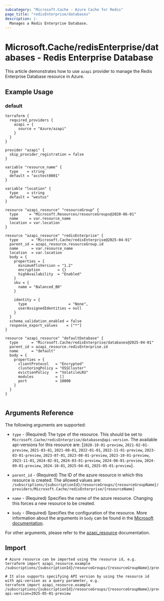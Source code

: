 ```yaml
---
subcategory: "Microsoft.Cache - Azure Cache for Redis"
page_title: "redisEnterprise/databases"
description: |-
  Manages a Redis Enterprise Database.
---
```


# Microsoft.Cache/redisEnterprise/databases - Redis Enterprise Database

This article demonstrates how to use `azapi` provider to manage the Redis Enterprise Database resource in Azure.



## Example Usage

### default

```hcl
terraform {
  required_providers {
    azapi = {
      source = "Azure/azapi"
    }
  }
}

provider "azapi" {
  skip_provider_registration = false
}

variable "resource_name" {
  type    = string
  default = "acctest0001"
}

variable "location" {
  type    = string
  default = "westus"
}

resource "azapi_resource" "resourceGroup" {
  type     = "Microsoft.Resources/resourceGroups@2020-06-01"
  name     = var.resource_name
  location = var.location
}

resource "azapi_resource" "redisEnterprise" {
  type      = "Microsoft.Cache/redisEnterprise@2025-04-01"
  parent_id = azapi_resource.resourceGroup.id
  name      = var.resource_name
  location  = var.location
  body = {
    properties = {
      minimumTlsVersion = "1.2"
      encryption        = {}
      highAvailability  = "Enabled"
    }
    sku = {
      name = "Balanced_B0"
    }

    identity = {
      type                   = "None",
      userAssignedIdentities = null
    }
  }
  schema_validation_enabled = false
  response_export_values    = ["*"]
}

resource "azapi_resource" "defaultDatabase" {
  type      = "Microsoft.Cache/redisEnterprise/databases@2025-04-01"
  parent_id = azapi_resource.redisEnterprise.id
  name      = "default"
  body = {
    properties = {
      clientProtocol   = "Encrypted"
      clusteringPolicy = "OSSCluster"
      evictionPolicy   = "VolatileLRU"
      modules          = []
      port             = 10000
    }
  }
}


```



## Arguments Reference

The following arguments are supported:

* `type` - (Required) The type of the resource. This should be set to `Microsoft.Cache/redisEnterprise/databases@api-version`. The available api-versions for this resource are: [`2020-10-01-preview`, `2021-02-01-preview`, `2021-03-01`, `2021-08-01`, `2022-01-01`, `2022-11-01-preview`, `2023-03-01-preview`, `2023-07-01`, `2023-08-01-preview`, `2023-10-01-preview`, `2023-11-01`, `2024-02-01`, `2024-03-01-preview`, `2024-06-01-preview`, `2024-09-01-preview`, `2024-10-01`, `2025-04-01`, `2025-05-01-preview`].

* `parent_id` - (Required) The ID of the azure resource in which this resource is created. The allowed values are:  
  `/subscriptions/{subscriptionId}/resourceGroups/{resourceGroupName}/providers/Microsoft.Cache/redisEnterprise/{resourceName}`

* `name` - (Required) Specifies the name of the azure resource. Changing this forces a new resource to be created.

* `body` - (Required) Specifies the configuration of the resource. More information about the arguments in `body` can be found in the [Microsoft documentation](https://learn.microsoft.com/en-us/azure/templates/Microsoft.Cache/redisEnterprise/databases?pivots=deployment-language-terraform).

For other arguments, please refer to the [azapi_resource](https://registry.terraform.io/providers/Azure/azapi/latest/docs/resources/resource) documentation.

## Import

 ```shell
 # Azure resource can be imported using the resource id, e.g.
 terraform import azapi_resource.example /subscriptions/{subscriptionId}/resourceGroups/{resourceGroupName}/providers/Microsoft.Cache/redisEnterprise/{resourceName}/databases/{resourceName}
 
 # It also supports specifying API version by using the resource id with api-version as a query parameter, e.g.
 terraform import azapi_resource.example /subscriptions/{subscriptionId}/resourceGroups/{resourceGroupName}/providers/Microsoft.Cache/redisEnterprise/{resourceName}/databases/{resourceName}?api-version=2025-05-01-preview
 ```

